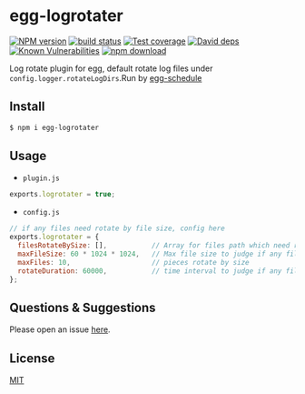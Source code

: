 # egg-logrotater

[![NPM version][npm-image]][npm-url]
[![build status][travis-image]][travis-url]
[![Test coverage][codecov-image]][codecov-url]
[![David deps][david-image]][david-url]
[![Known Vulnerabilities][snyk-image]][snyk-url]
[![npm download][download-image]][download-url]

[npm-image]: https://img.shields.io/npm/v/egg-logrotater.svg?style=flat-square
[npm-url]: https://npmjs.org/package/egg-logrotater
[travis-image]: https://img.shields.io/travis/eggjs/egg-logrotater.svg?style=flat-square
[travis-url]: https://travis-ci.org/eggjs/egg-logrotater
[codecov-image]: https://img.shields.io/codecov/c/github/eggjs/egg-logrotater.svg?style=flat-square
[codecov-url]: https://codecov.io/github/eggjs/egg-logrotater?branch=master
[david-image]: https://img.shields.io/david/eggjs/egg-logrotater.svg?style=flat-square
[david-url]: https://david-dm.org/eggjs/egg-logrotater
[snyk-image]: https://snyk.io/test/npm/egg-logrotater/badge.svg?style=flat-square
[snyk-url]: https://snyk.io/test/npm/egg-logrotater
[download-image]: https://img.shields.io/npm/dm/egg-logrotater.svg?style=flat-square
[download-url]: https://npmjs.org/package/egg-logrotater

Log rotate plugin for egg, default rotate log files under `config.logger.rotateLogDirs`.Run by [egg-schedule](https://github.com/eggjs/egg-schedule)

## Install

```bash
$ npm i egg-logrotater
```

## Usage


- `plugin.js`

```js
exports.logrotater = true;
```

- `config.js`

```js
// if any files need rotate by file size, config here
exports.logrotater = {
  filesRotateBySize: [],           // Array for files path which need rotate.
  maxFileSize: 60 * 1024 * 1024,   // Max file size to judge if any file need rotate
  maxFiles: 10,                    // pieces rotate by size
  rotateDuration: 60000,           // time interval to judge if any file need rotate
};
```

## Questions & Suggestions

Please open an issue [here](https://github.com/eggjs/egg/issues).

## License

[MIT](LICENSE)
